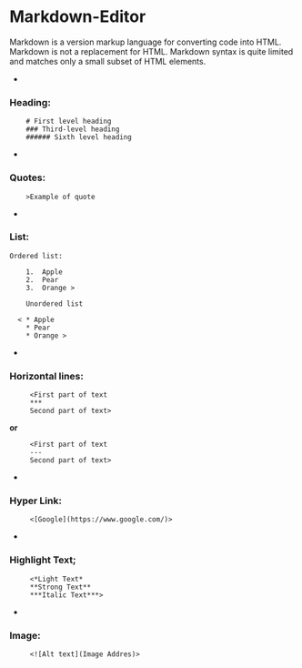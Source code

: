 # Markdown-Editor

Markdown is a version markup language for converting code into HTML. Markdown is not a replacement for HTML. Markdown syntax is quite limited and matches only a small subset of HTML elements.



-
### Heading:
        # First level heading
        ### Third-level heading
        ###### Sixth level heading
-
### Quotes:
        >Example of quote
-
### List:
    Ordered list:

	    1.	Apple
        2.	Pear
        3.	Orange >
        
        Unordered list

      < * Apple
        * Pear
        * Orange >
-
### Horizontal lines:
	     <First part of text
         ***
         Second part of text>

**or**
 
         <First part of text
         ---
         Second part of text>
-
### Hyper Link:
	     <[Google](https://www.google.com/)>
-
### Highlight Text;
	     <*Light Text*
	     **Strong Text**
         ***Italic Text***>
-
### Image:
         <![Alt text](Image Addres)>